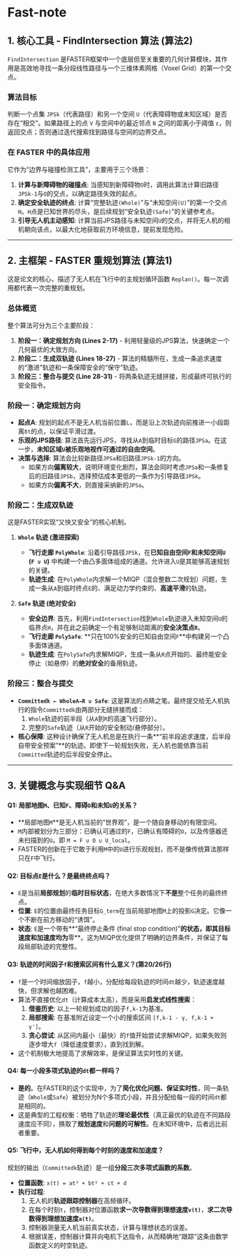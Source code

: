 # Fast-note
## 1. 核心工具 - FindIntersection 算法 (算法2)

`FindIntersection` 是FASTER框架中一个底层但至关重要的几何计算模块，其作用是高效地寻找一条分段线性路径与一个三维体素网格（Voxel Grid）的第一个交点。 

### 算法目标
判断一个点集 `JPSk`（代表路径）和另一个空间 `U`（代表障碍物或未知区域）是否存在“相交”。如果路径上的点 `V` 与空间中的最近邻点 `N` 之间的距离小于阈值 `ε`，则返回交点；否则通过迭代搜索找到路径与空间的边界交点。

### 在 FASTER 中的具体应用
它作为“边界与碰撞检测工具”，主要用于三个场景：

1.  **计算与新障碍物的碰撞点**: 当感知到新障碍物`O`时，调用此算法计算旧路径`JPSk-1`与`O`的交点，以确定路径失效的起点。
2.  **确定安全轨迹的终点**: 计算“完整轨迹`(Whole)`”与“未知空间`(U)`”的第一个交点`H`。`H`点是已知世界的尽头，是后续规划“安全轨迹`(Safe)`”的关键参考点。
3.  **引导无人机主动感知**: 计算当前JPS路径与未知空间`U`的交点，并将无人机的相机朝向该点，以最大化地获取前方环境信息，提前发现危险。

---

## 2. 主框架 - FASTER 重规划算法 (算法1)

这是论文的核心，描述了无人机在飞行中的主规划循环函数 `Replan()`。每一次调用都代表一次完整的重规划。

### 总体概览
整个算法可分为三个主要阶段：
1.  **阶段一：确定规划方向 (Lines 2-17)** - 利用轻量级的JPS算法，快速确定一个几何最优的大致方向。
2.  **阶段二：生成双轨迹 (Lines 18-27)** - 算法的精髓所在，生成一条追求速度的“激进”轨迹和一条保障安全的“保守”轨迹。
3.  **阶段三：整合与提交 (Line 28-31)** - 将两条轨迹无缝拼接，形成最终可执行的安全指令。

### 阶段一：确定规划方向
- **起点A**: 规划的起点不是无人机当前位置`L`，而是沿上次轨迹向前推进一小段距离`δt`的点，以保证平滑过渡。
- **乐观的JPS路径**: 算法首先运行JPS，寻找从`A`到临时目标`G`的路径`JPSa`。在这一步，**未知区域`U`被乐观地视作可通过的自由空间**。
- **决策与选择**: 算法会比较新路径`JPSa`和旧路径`JPSk-1`的方向。
    - 如果方向**偏离较大**，说明环境变化剧烈，算法会同时考虑`JPSa`和一条修复后的旧路径`JPSb`，选择预估成本更低的一条作为引导路径`JPSk`。
    - 如果方向**偏离不大**，则直接采纳新的`JPSa`。

### 阶段二：生成双轨迹
这是FASTER实现“又快又安全”的核心机制。

1.  **`Whole` 轨迹 (激进探索)**
    - **飞行走廊 `PolyWhole`**: 沿着引导路径`JPSk`，在**已知自由空间`F`和未知空间`U` (`F ∪ U`)** 中构建一个由凸多面体组成的通道。允许进入`U`是其能够高速规划的关键。
    - **轨迹生成**: 在`PolyWhole`内求解一个MIQP（混合整数二次规划）问题，生成一条从`A`到临时终点`E`的、满足动力学约束的、**高速平滑**的轨迹。

2.  **`Safe` 轨迹 (绝对安全)**
    - **安全边界**: 首先，利用`FindIntersection`找到`Whole`轨迹进入未知空间`U`的临界点`H`，并在此之前确定一个有足够制动距离的**安全决策点`R`**。
    - **飞行走廊 `PolySafe`**: **只在100%安全的已知自由空间`F`**中构建另一个凸多面体通道。
    - **轨迹生成**: 在`PolySafe`内求解MIQP，生成一条从`R`点开始的、最终能安全停止（如悬停）的**绝对安全**的备用轨迹。

### 阶段三：整合与提交
- **`Committedk ← WholeA→R ∪ Safe`**: 这是算法的点睛之笔。最终提交给无人机执行的指令`Committedk`由两部分无缝拼接而成：
    1. `Whole`轨迹的前半段（从`A`到`R`的高速飞行部分）。
    2. 完整的`Safe`轨迹（从`R`开始的安全制动/悬停部分）。
- **核心保障**: 这种设计确保了无人机总是在执行一条**“前半段追求速度，后半段自带安全预案”**的轨迹。即使下一轮规划失败，无人机也能依靠当前`Committed`轨迹的后半段安全停止。

---

## 3. 关键概念与实现细节 Q&A

#### Q1: 局部地图`M`、已知`F`、障碍`O`和未知`U`的关系？
- **局部地图`M`**是无人机当前的“世界观”，是一个随自身移动的有限空间。
- `M`内部被划分为三部分：已确认可通过的`F`，已确认有障碍的`O`，以及传感器还未扫描到的`U`。即 `M = F ∪ O ∪ U_local`。
- FASTER的创新在于它敢于利用`M`中的`U`进行乐观规划，而不是像传统算法那样只在`F`中飞行。

#### Q2: 目标点`E`是什么？是最终终点吗？
- `E`是当前**局部规划**的**临时目标状态**，在绝大多数情况下**不是**整个任务的最终终点。
- **位置**: `E`的位置由最终任务目标`G_term`在当前局部地图`M`上的投影`G`决定。它像一个不断在前方移动的“诱饵”。
- **状态**: `E`是一个带有**“最终停止条件 (final stop condition)”**的状态，即其目标速度和加速度均为**零**。这为MIQP优化提供了明确的边界条件，并保证了每段局部轨迹的完整性。

#### Q3: 轨迹的时间因子`f`和搜索区间有什么意义？(第20/26行)
- `f`是一个时间缩放因子，`f`越小，分配给每段轨迹的时间`dt`越少，轨迹速度越快，但求解也越困难。
- 算法不直接优化`dt`（计算成本太高），而是采用**启发式线性搜索**：
    1.  **借鉴历史**: 以上一轮规划成功的因子`f,k-1`为基准。
    2.  **局部搜索**: 在基准附近设定一个小的搜索区间 `[f,k-1 - γ, f,k-1 + γ']`。
    3.  **贪心尝试**: 从区间内最小（最快）的`f`值开始尝试求解MIQP，如果失败则逐步增大`f`（降低速度要求），直到找到解。
- 这个机制极大地提高了求解效率，是保证算法实时性的关键。

#### Q4: 每一小段多项式轨迹的`dt`都一样吗？
- **是的**。在FASTER的这个实现中，为了**简化优化问题、保证实时性**，同一条轨迹（`Whole`或`Safe`）被划分为N个多项式小段，并且分配给每一段的时间`dt`都是相同的。
- 这是典型的工程权衡：牺牲了轨迹的**理论最优性**（真正最优的轨迹在不同路段速度应不同），换取了**规划速度**和**问题的可解性**。在未知环境中，后者远比前者重要。

#### Q5: 飞行中，无人机如何得到每个时刻的速度和加速度？
规划的输出（`Committedk`轨迹）是一组**分段三次多项式函数的系数**。
- **位置函数**: `x(t) = at³ + bt² + ct + d`
- **执行过程**:
    1.  无人机的**轨迹跟踪控制器**在高频循环。
    2.  在每个时刻`t`，控制器对位置函数**求一次导数得到理想速度`v(t)`**，**求二次导数得到理想加速度`a(t)`**。
    3.  控制器测量无人机当前真实状态，计算与理想状态的误差。
    4.  根据误差，控制器计算并向电机下达指令，从而精确地“跟踪”这条由数学函数定义的时空轨迹。